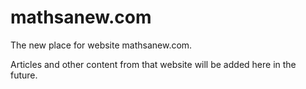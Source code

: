 # mathsanew.com
The new place for website mathsanew.com.

Articles and other content from that website will be added here in the future.
